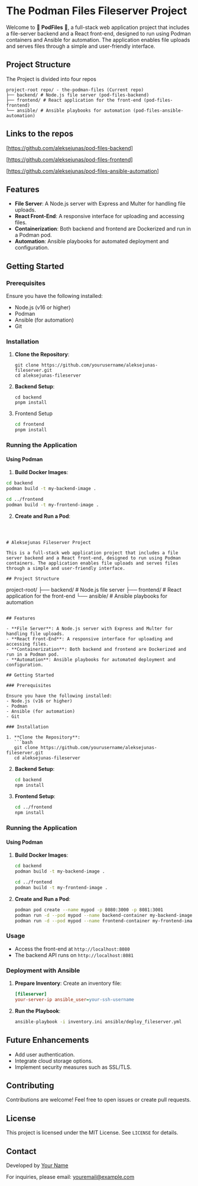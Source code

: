 # The Podman Files Fileserver Project

Welcome to 👋 **PodFiles** 👋, a full-stack web application project that includes a file-server backend and a React front-end, designed to run using Podman containers and Ansible for automation. The application enables file uploads and serves files through a simple and user-friendly interface.

## Project Structure

The Project is divided into four repos

```
project-root repo/ - the-podman-files (Current repo)
├── backend/ # Node.js file server (pod-files-backend)
├── frontend/ # React application for the front-end (pod-files-frontend)
└── ansible/ # Ansible playbooks for automation (pod-files-ansible-automation)
```

## Links to the repos

[https://github.com/aleksejunas/pod-files-backend]

[https://github.com/aleksejunas/pod-files-frontend]

[https://github.com/aleksejunas/pod-files-ansible-automation]





## Features

- **File Server**: A Node.js server with Express and Multer for handling file uploads.
- **React Front-End**: A responsive interface for uploading and accessing files.
- **Containerization**: Both backend and frontend are Dockerized and run in a Podman pod.
- **Automation**: Ansible playbooks for automated deployment and configuration.

## Getting Started

### Prerequisites

Ensure you have the following installed:

- Node.js (v16 or higher)
- Podman
- Ansible (for automation)
- Git

### Installation

1. **Clone the Repository**:

   ```
   git clone https://github.com/yourusername/aleksejunas-fileserver.git
   cd aleksejunas-fileserver

   ```

2. **Backend Setup**:

   ```
   cd backend
   pnpm install

   ```

3. Frontend Setup

   ```bash
   cd frontend
   pnpm install
   ```

### Running the Application

#### Using Podman

1. **Build Docker Images**:

```bash
cd backend
podman build -t my-backend-image .

cd ../frontend
podman build -t my-frontend-image .
```

2. **Create and Run a Pod**:

```



# Aleksejunas Fileserver Project

This is a full-stack web application project that includes a file server backend and a React front-end, designed to run using Podman containers. The application enables file uploads and serves files through a simple and user-friendly interface.

## Project Structure

```

project-root/
├── backend/ # Node.js file server
├── frontend/ # React application for the front-end
└── ansible/ # Ansible playbooks for automation

````

## Features

- **File Server**: A Node.js server with Express and Multer for handling file uploads.
- **React Front-End**: A responsive interface for uploading and accessing files.
- **Containerization**: Both backend and frontend are Dockerized and run in a Podman pod.
- **Automation**: Ansible playbooks for automated deployment and configuration.

## Getting Started

### Prerequisites

Ensure you have the following installed:
- Node.js (v16 or higher)
- Podman
- Ansible (for automation)
- Git

### Installation

1. **Clone the Repository**:
   ```bash
   git clone https://github.com/yourusername/aleksejunas-fileserver.git
   cd aleksejunas-fileserver
````

2. **Backend Setup**:

   ```bash
   cd backend
   npm install
   ```

3. **Frontend Setup**:

   ```bash
   cd ../frontend
   npm install
   ```

### Running the Application

#### Using Podman

1. **Build Docker Images**:

   ```bash
   cd backend
   podman build -t my-backend-image .

   cd ../frontend
   podman build -t my-frontend-image .
   ```

2. **Create and Run a Pod**:

   ```bash
   podman pod create --name mypod -p 8080:3000 -p 8081:3001
   podman run -d --pod mypod --name backend-container my-backend-image
   podman run -d --pod mypod --name frontend-container my-frontend-image
   ```

### Usage

- Access the front-end at `http://localhost:8080`
- The backend API runs on `http://localhost:8081`

### Deployment with Ansible

1. **Prepare Inventory**:
   Create an inventory file:

   ```ini
   [fileserver]
   your-server-ip ansible_user=your-ssh-username
   ```

2. **Run the Playbook**:

   ```bash
   ansible-playbook -i inventory.ini ansible/deploy_fileserver.yml
   ```

## Future Enhancements

- Add user authentication.
- Integrate cloud storage options.
- Implement security measures such as SSL/TLS.

## Contributing

Contributions are welcome! Feel free to open issues or create pull requests.

## License

This project is licensed under the MIT License. See `LICENSE` for details.

## Contact

Developed by [Your Name](https://yourdomain.com)

For inquiries, please email: [youremail@example.com](mailto:youremail@example.com)
